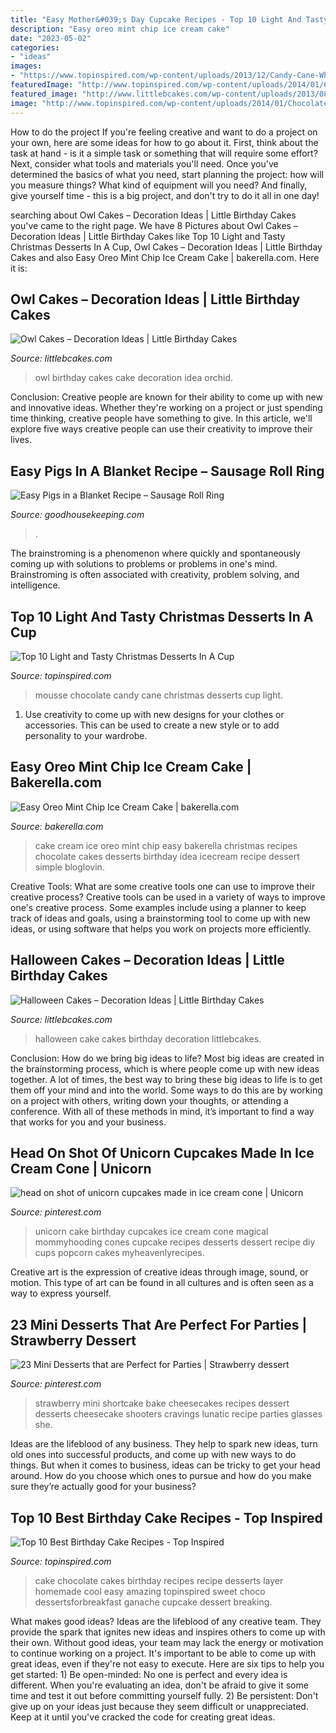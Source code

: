 ```yaml
---
title: "Easy Mother&#039;s Day Cupcake Recipes - Top 10 Light And Tasty Christmas Desserts In A Cup"
description: "Easy oreo mint chip ice cream cake"
date: "2023-05-02"
categories:
- "ideas"
images:
- "https://www.topinspired.com/wp-content/uploads/2013/12/Candy-Cane-White-Chocolate-Mousse.jpg"
featuredImage: "http://www.topinspired.com/wp-content/uploads/2014/01/Chocolate-Cake.jpg"
featured_image: "http://www.littlebcakes.com/wp-content/uploads/2013/08/Owl-Birthday-Cake-Ideas.jpg"
image: "http://www.topinspired.com/wp-content/uploads/2014/01/Chocolate-Cake.jpg"
---
```



How to do the project
If you're feeling creative and want to do a project on your own, here are some ideas for how to go about it. First, think about the task at hand - is it a simple task or something that will require some effort? Next, consider what tools and materials you'll need. Once you've determined the basics of what you need, start planning the project: how will you measure things? What kind of equipment will you need? And finally, give yourself time - this is a big project, and don't try to do it all in one day!

	

		
searching about Owl Cakes – Decoration Ideas | Little Birthday Cakes you've came to the right page. We have 8 Pictures about Owl Cakes – Decoration Ideas | Little Birthday Cakes like Top 10 Light and Tasty Christmas Desserts In A Cup, Owl Cakes – Decoration Ideas | Little Birthday Cakes and also Easy Oreo Mint Chip Ice Cream Cake | bakerella.com. Here it is:
		
    
## Owl Cakes – Decoration Ideas | Little Birthday Cakes

<img loading=lazy src="http://www.littlebcakes.com/wp-content/uploads/2013/08/Owl-Birthday-Cake-Ideas.jpg" onerror="this.onerror=null;this.src='https://tse1.mm.bing.net/th?id=OIP.xz3m0Ly-0sx_4Y3ufCaAPQHaKd&amp;pid=15.1';" alt="Owl Cakes – Decoration Ideas | Little Birthday Cakes">

_Source: littlebcakes.com_

>owl birthday cakes cake decoration idea orchid. 

	

Conclusion:
Creative people are known for their ability to come up with new and innovative ideas. Whether they're working on a project or just spending time thinking, creative people have something to give. In this article, we'll explore five ways creative people can use their creativity to improve their lives.

    
## Easy Pigs In A Blanket Recipe – Sausage Roll Ring

<img loading=lazy src="https://hips.hearstapps.com/hmg-prod.s3.amazonaws.com/images/pigs-in-blankets-1577997731.jpg?crop=1.00xw:0.334xh;0,0.243xh&amp;resize=1200:*" onerror="this.onerror=null;this.src='https://tse4.mm.bing.net/th?id=OIP.HT5N-y_SdrEPpEWap5Ao5gHaCe&amp;pid=15.1';" alt="Easy Pigs in a Blanket Recipe – Sausage Roll Ring">

_Source: goodhousekeeping.com_

>. 

	

The brainstroming is a phenomenon where quickly and spontaneously coming up with solutions to problems or problems in one's mind. Brainstroming is often associated with creativity, problem solving, and intelligence.

    
## Top 10 Light And Tasty Christmas Desserts In A Cup

<img loading=lazy src="https://www.topinspired.com/wp-content/uploads/2013/12/Candy-Cane-White-Chocolate-Mousse.jpg" onerror="this.onerror=null;this.src='https://tse4.mm.bing.net/th?id=OIP.abG-vjMGqPq6z3IBjIHj-AHaKC&amp;pid=15.1';" alt="Top 10 Light and Tasty Christmas Desserts In A Cup">

_Source: topinspired.com_

>mousse chocolate candy cane christmas desserts cup light. 

	

1. Use creativity to come up with new designs for your clothes or accessories. This can be used to create a new style or to add personality to your wardrobe.

    
## Easy Oreo Mint Chip Ice Cream Cake | Bakerella.com

<img loading=lazy src="https://www.bakerella.com/images/2016/11/13052174464_6247f6b503_o.jpg" onerror="this.onerror=null;this.src='https://tse2.mm.bing.net/th?id=OIP.0oiauzHZkh50tnNFvHjWiAHaJ4&amp;pid=15.1';" alt="Easy Oreo Mint Chip Ice Cream Cake | bakerella.com">

_Source: bakerella.com_

>cake cream ice oreo mint chip easy bakerella christmas recipes chocolate cakes desserts birthday idea icecream recipe dessert simple bloglovin. 

	

Creative Tools: What are some creative tools one can use to improve their creative process?
Creative tools can be used in a variety of ways to improve one's creative process. Some examples include using a planner to keep track of ideas and goals, using a brainstorming tool to come up with new ideas, or using software that helps you work on projects more efficiently.

    
## Halloween Cakes – Decoration Ideas | Little Birthday Cakes

<img loading=lazy src="http://www.littlebcakes.com/wp-content/uploads/2013/08/Halloween-Cake-Pictures.jpg" onerror="this.onerror=null;this.src='https://tse3.mm.bing.net/th?id=OIP.BdrICeBWILB9dxJ3rkbrIAHaIZ&amp;pid=15.1';" alt="Halloween Cakes – Decoration Ideas | Little Birthday Cakes">

_Source: littlebcakes.com_

>halloween cake cakes birthday decoration littlebcakes. 

	

Conclusion: How do we bring big ideas to life?
Most big ideas are created in the brainstorming process, which is where people come up with new ideas together. A lot of times, the best way to bring these big ideas to life is to get them off your mind and into the world. Some ways to do this are by working on a project with others, writing down your thoughts, or attending a conference. With all of these methods in mind, it’s important to find a way that works for you and your business.

    
## Head On Shot Of Unicorn Cupcakes Made In Ice Cream Cone | Unicorn

<img loading=lazy src="https://i.pinimg.com/736x/45/d2/e1/45d2e1de47c12cf381bf704d272aadbe.jpg" onerror="this.onerror=null;this.src='https://tse2.mm.bing.net/th?id=OIP.DzzyuFQ0ERDjTFgd6B_lHwHaLH&amp;pid=15.1';" alt="head on shot of unicorn cupcakes made in ice cream cone | Unicorn">

_Source: pinterest.com_

>unicorn cake birthday cupcakes ice cream cone magical mommyhooding cones cupcake recipes desserts dessert recipe diy cups popcorn cakes myheavenlyrecipes. 

	

Creative art is the expression of creative ideas through image, sound, or motion. This type of art can be found in all cultures and is often seen as a way to express yourself.

    
## 23 Mini Desserts That Are Perfect For Parties | Strawberry Dessert

<img loading=lazy src="https://i.pinimg.com/736x/62/67/43/62674331f59dd0d65c114460072f67ea--mini-strawberry-shortcake-strawberry-cheesecake-recipes.jpg" onerror="this.onerror=null;this.src='https://tse4.mm.bing.net/th?id=OIP.UklOGI-yOAvcXuL5c5WvAgDMEy&amp;pid=15.1';" alt="23 Mini Desserts that are Perfect for Parties | Strawberry dessert">

_Source: pinterest.com_

>strawberry mini shortcake bake cheesecakes recipes dessert desserts cheesecake shooters cravings lunatic recipe parties glasses she. 

	

Ideas are the lifeblood of any business. They help to spark new ideas, turn old ones into successful products, and come up with new ways to do things. But when it comes to business, ideas can be tricky to get your head around. How do you choose which ones to pursue and how do you make sure they’re actually good for your business?

    
## Top 10 Best Birthday Cake Recipes - Top Inspired

<img loading=lazy src="http://www.topinspired.com/wp-content/uploads/2014/01/Chocolate-Cake.jpg" onerror="this.onerror=null;this.src='https://tse1.mm.bing.net/th?id=OIP.dpt1Ur72deQKzO_SQyV2QAHaLJ&amp;pid=15.1';" alt="Top 10 Best Birthday Cake Recipes - Top Inspired">

_Source: topinspired.com_

>cake chocolate cakes birthday recipes recipe desserts layer homemade cool easy amazing topinspired sweet choco dessertsforbreakfast ganache cupcake dessert breaking. 

	

What makes good ideas?
Ideas are the lifeblood of any creative team. They provide the spark that ignites new ideas and inspires others to come up with their own. Without good ideas, your team may lack the energy or motivation to continue working on a project. It's important to be able to come up with great ideas, even if they're not easy to execute. Here are six tips to help you get started: 1) Be open-minded: No one is perfect and every idea is different. When you're evaluating an idea, don't be afraid to give it some time and test it out before committing yourself fully. 2) Be persistent: Don't give up on your ideas just because they seem difficult or unappreciated. Keep at it until you've cracked the code for creating great ideas.

